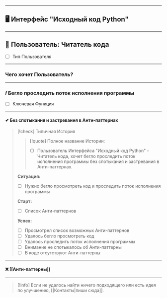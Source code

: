 ***
## 🖥️ Интерфейс "Исходный код Python"

***
## 👤 Пользователь: Читатель кода
- [ ] Тип Пользователя

***
### Чего хочет Пользователь?

***
### 𝑓 Бегло проследить поток исполнения программы
- [ ] Ключевая Функция

***
#### ✔ Без спотыкания и застревания в Анти-паттернах

>[!check] Типичная История
>>[!quote] Полное название Истории:
>>
>>- [ ] Пользователь Интерфейса "Исходный код Python" - Читатель кода, хочет бегло проследить поток исполнения программы без спотыкания и застревания в Анти-паттернах.
>
>**Ситуация:**
>- [ ] Нужно бегло просмотреть код и проследить поток исполнения программы
>
>**Старт:**
>- [ ] Список Анти-паттернов
>
>**Успех:**
>- [ ] Просмотрел список возможных Анти-паттернов
>- [ ] Удалось бегло просмотреть код
>- [ ] Удалось проследить поток исполнения программы
>- [ ] Внимание не спотыкалось об Анти-паттерны
>- [ ] В коде отсутствуют Анти-паттерны

***
#### ❌ [[Анти‐паттерны]]

***

> [!info]
> Если не удалось найти ничего подходящего или есть идея по улучшению, [[Контакты|пиши сюда]].

